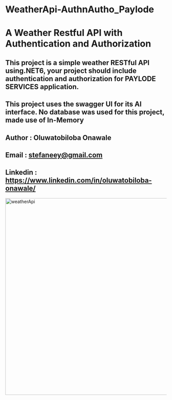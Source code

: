 # WeatherApi-AuthnAutho_Paylode

# A Weather Restful API with Authentication and Authorization

## This project is a simple weather RESTful API using.NET6, your project should include authentication and authorization for PAYLODE SERVICES application. 
## This project uses the swagger UI for its AI interface. No database was used for this project, made use of In-Memory 

## Author : Oluwatobiloba Onawale
## Email : stefaneey@gmail.com
## Linkedin : https://www.linkedin.com/in/oluwatobiloba-onawale/

<img width="614" alt="weatherApi" src="https://user-images.githubusercontent.com/35384519/214572940-bf926cac-c863-4ea6-87f7-4292eaa0ac46.png">
